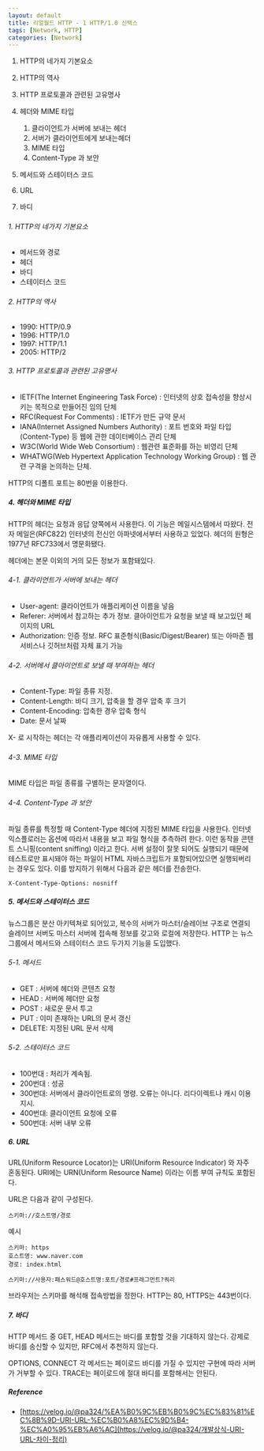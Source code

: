 ```yaml
---
layout: default
title: 리얼월드 HTTP - 1 HTTP/1.0 신택스
tags: [Network, HTTP]
categories: [Network]
---
```



1. HTTP의 네가지 기본요소
2. HTTP의 역사
3. HTTP 프로토콜과 관련된 고유명사
4. 헤더와 MIME 타입
   1. 클라이언트가 서버에 보내는 헤더
   2. 서버가 클라이언트에게 보내는헤더
   3. MIME 타입
   4. Content-Type 과 보안

5. 메서드와 스테이터스 코드
6. URL
7. 바디



###### 1. HTTP의 네가지 기본요소

* 메서드와 경로
* 헤더
* 바디
* 스테이터스 코드



###### 2. HTTP의 역사

* 1990: HTTP/0.9
* 1996: HTTP/1.0
* 1997: HTTP/1.1
* 2005: HTTP/2



###### 3. HTTP 프로토콜과 관련된 고유명사

* IETF(The Internet Engineering Task Force) : 인터넷의 상호 접속성을 향상시키는 목적으로 만들어진 임의 단체
* RFC(Request For Comments) : IETF가 만든 규약 문서
* IANA(Internet Assigned Numbers Authority) : 포트 번호와 파일 타입(Content-Type) 등 웹에 관한 데이터베이스 관리 단체
* W3C(World Wide Web Consortium) : 웹관련 표준화를 하는 비영리 단체
* WHATWG(Web Hypertext Application Technology Working Group) : 웹 관련 구격을 논의하는 단체. 



HTTP의 디폴트 포트는 80번을 이용한다.



##### 4. 헤더와 MIME 타입

HTTP의 헤더는 요청과 응답 양쪽에서 사용한다. 이 기능은 메일시스템에서 따왔다. 전자 메일은(RFC822) 인터넷의 전신인 아파넷에서부터 사용하고 있었다. 헤더의 원형은 1977년 RFC733에서 명문화됐다. 

헤더에는 본문 이외의 거의 모든 정보가 포함돼있다.

###### 4-1. 클라이언트가 서버에 보내는 헤더

* User-agent: 클라이언트가 애플리케이션 이름을 넣음
* Referer: 서버에서 참고하는 추가 정보. 클아이언트가 요청을 보낼 때 보고있던 페이지의 URL
* Authorization: 인증 정보. RFC 표준형식(Basic/Digest/Bearer) 또는 아마존 웹 서비스나 깃허브처럼 자체 표기 가능

###### 4-2. 서버에서 클아이언트로 보낼 때 부여하는 헤더

* Content-Type: 파일 종류 지정.
* Content-Length: 바디 크기, 압축을 할 경우 압축 후 크기
* Content-Encoding: 압축한 경우 압축 형식
* Date: 문서 날짜

X- 로 시작하는 헤더는 각 애플리케이션이 자유롭게 사용할 수 있다.



###### 4-3. MIME 타입

MIME 타입은 파일 종류를 구별하는 문자열이다. 



###### 4-4. Content-Type 과 보안

파일 종류를 특정할 때 Content-Type 헤더에 지정된 MIME 타입을 사용한다. 인터넷 익스플로러는 옵션에 따라서 내용을 보고 파일 형식을 추측하려 한다. 이런 동작을 콘텐트 스니핑(content sniffing) 이라고 한다. 서버 설정이 잘못 되어도 실행되기 때문에 테스트로만 표시돼야 하는 파일이 HTML 자바스크립트가 포함되어있으면 실행되버리는 경우도 있다. 이를 방지하기 위해서 다음과 같은 헤더를 전송한다.

`X-Content-Type-Options: nosniff` 



##### 5. 메서드와 스테이터스 코드

뉴스그룹은 분산 아키텍쳐로 되어있고, 복수의 서버가 마스터/슬레이브 구조로 연결되 슬레이브 서버도 마스터 서버에 접속해 정보를 갖고와 로컬에 저장한다. HTTP 는 뉴스그룹에서 메서드와 스테이터스 코드 두가지 기능을 도입했다.

###### 5-1. 메서드

* GET : 서버에 헤더와 콘텐츠 요청
* HEAD : 서버에 헤더만 요청
* POST : 새로운 문서 투고
* PUT : 이미 존재하는 URL의 문서 갱신
* DELETE: 지정된 URL 문서 삭제



###### 5-2. 스테이터스 코드

* 100번대 : 처리가 계속됨.
* 200번대 : 성공
* 300번대: 서버에서 클라이언트로의 명령. 오류는 아니다. 리다이렉트나 캐시 이용 지시.
* 400번대: 클라이언트 요청에 오류
* 500번대: 서버 내부 오류



##### 6. URL

URL(Uniform Resource Locator)는 URI(Uniform Resource Indicator) 와 자주 혼동된다. URI에는 URN(Uniform Resource Name) 이라는 이름 부여 규칙도 포함된다.

URL은 다음과 같이 구성된다.

`스키마://호스트명/경로`

예시

```shell
스키마: https
호스트명: www.naver.com
경로: index.html
```

```shell
스키마://사용자:패스워드@호스트명:포트/경로#프래그먼트?쿼리
```

브라우저는 스키마를 해석해 접속방법을 정한다. HTTP는 80, HTTPS는 443번이다.



##### 7. 바디

HTTP 메서드 중 GET, HEAD 메서드는 바디를 포함할 것을 기대하지 않는다. 강제로 바디를 송신할 수 있지만, RFC에서 추천하지 않는다.

OPTIONS, CONNECT 각 메서드는 페이로드 바디를 가질 수 있지만 구현에 따라 서버가 거부할 수 있다. TRACE는 페이로드에 절대 바디를 포함해서는 안된다.



##### Reference

* [https://velog.io/@pa324/%EA%B0%9C%EB%B0%9C%EC%83%81%EC%8B%9D-URI-URL-%EC%B0%A8%EC%9D%B4-%EC%A0%95%EB%A6%AC](https://velog.io/@pa324/개발상식-URI-URL-차이-정리)


